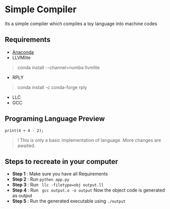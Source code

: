 # Simple Compiler
Its a simple compiler which compiles a toy language into machine codes
## Requirements
* [Anaconda](https://www.anaconda.com/products/individual#Downloads)
* LLVMlite
> conda install --channel=numba llvmlite
* RPLY
> conda install -c conda-forge rply
* LLC
* GCC

## Programing Language Preview
```
print(4 + 4 - 2);
```
>! This is only  a basic implementation of language .More changes are awaited.

## Steps to recreate in your computer

* **Step 1** : Make sure you have all Requirements
* **Step 2** : Run ``` python app.py ```
* **Step 3** : Run ``` llc -filetype=obj output.ll```
* **Step 4** : Run ``` gcc output.o -o output```
Now the object code is generated as output
* **Step 5** : Run the generated executable using ```./output```